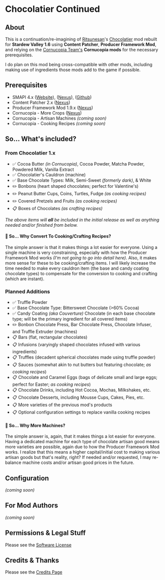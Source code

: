 # Chocolatier Continued

## About

This is a continuation/re-imagining of [Ritsunesan](https://www.nexusmods.com/stardewvalley/users/40687890)'s [Chocolatier](https://www.nexusmods.com/stardewvalley/mods/5403) mod rebuilt for **Stardew Valley 1.6** using **Content Patcher**, **Producer Framework Mod**, and relying on the [Cornucopia Team's](https://github.com/MizuJakkaru/Cornucopia/?tab=readme-ov-file#cornucopia-team) **Cornucopia mods** for the necessary prerequisites.

I do plan on this mod being cross-compatible with other mods, including making use of ingredients those mods add to the game if possible.

## Prerequisites

- SMAPI 4.x ([Website](https://smapi.io/)), ([Nexus](https://www.nexusmods.com/stardewvalley/mods/2400)), ([Github](https://github.com/Pathoschild/SMAPI/releases))
- Content Patcher 2.x ([Nexus](https://www.nexusmods.com/stardewvalley/mods/1915))
- Producer Framework Mod 1.9.x ([Nexus](https://www.nexusmods.com/stardewvalley/mods/4970))
- Cornucopia - More Crops ([Nexus](https://www.nexusmods.com/stardewvalley/mods/19508))
- Cornucopia - Artisan Machines *(coming soon)*
- Cornucopia - Cooking Recipes *(coming soon)*

## So&hellip; What's included?

### From Chocolatier 1.x

- ✅ Cocoa Butter *(in Cornucopia)*, Cocoa Powder, Matcha Powder, Powdered Milk, Vanilla Extract
- ✅ Chocolatier's Cauldron (machine)
- ✅ Base Chocolate Types: Milk, Semi-Sweet *(formerly dark)*, & White
- ✏️ Bonbons (heart shaped chocolates; perfect for Valentine's)
- ✏️ Peanut Butter Cups, Coins, Turtles, Fudge *(as cooking recipes)*
- ✏️ Covered Pretzels and Fruits *(as cooking recipes)*
- 📋 Boxes of Chocolates *(as crafting recipes)*

*The above items will __all__ be included in the initial release as well as anything needed and/or finished from below.*

#### 📍 So&hellip; Why Convert To Cooking/Crafting Recipes?

The simple answer is that it makes things a lot easier for everyone. Using a single machine is very constraining, especially with how the Producer Framework Mod works *(I'm not going to go into detail here)*. Also, it makes more sense for these to be cooking/crafting items. I will likely increase the time needed to make every cauldron item (the base and candy coating chocolate types) to compensate for the conversion to cooking and crafting (which are instant).

### Planned Additions

- ✅ Truffle Powder
- ✅ Base Chocolate Type: Bittersweet Chocolate (>60% Cocoa)
- ✅ Candy Coating *(aka Couverture)* Chocolate (in each base chocolate type; will be the primary ingredient for all covered items)
- ✏️ Bonbon Chocolate Press, Bar Chocolate Press, Chocolate Infuser, and Truffle Extruder (machines)
- 📋 Bars (flat, rectangular chocolates)
- 📋 Infusions (varyingly shaped chocolates infused with various ingredients)
- 📋 Truffles (decadent spherical chocolates made using truffle powder)
- 📋 Sauces (somewhat akin to nut butters but featuring chocolate; *as cooking recipes*)
- 📋 Chocolate and Caramel Eggs (bags of delicate small and large eggs; perfect for Easter; *as cooking recipes*)
- 📋 Chocolate Drinks, including Hot Cocoa, Mochas, Milkshakes, etc.
- 📋 Chocolate Desserts, including Mousse Cups, Cakes, Pies, etc.
- 📋 More varieties of the previous mod's products
- 📋 Optional configuration settings to replace vanilla cooking recipes

#### 📍 So&hellip; Why More Machines?

The simple answer is, again, that it makes things a lot easier for everyone. Having a dedicated machine for each type of chocolate artisan good means more varieties are possible, again due to how the Producer Framework Mod works. I realize that this means a higher capital/initial cost to making various artisan goods but that's reality, right? If needed and/or requested, I may re-balance machine costs and/or artisan good prices in the future.

## Configuration

*(coming soon)*

## For Mod Authors

*(coming soon)*

## Permissions & Legal Stuff

Please see the [Software License](LICENSE)

## Credits & Thanks

Please see the [Credits Page](CREDITS.md)
